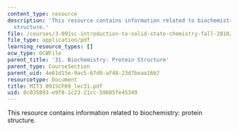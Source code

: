 ```yaml
---
content_type: resource
description: 'This resource contains information related to biochemistry: protein
  structure.'
file: /courses/3-091sc-introduction-to-solid-state-chemistry-fall-2010/0c035893e9f81c2321cc59605fe45349_MIT3_091SCF09_lec31.pdf
file_type: application/pdf
learning_resource_types: []
ocw_type: OCWFile
parent_title: '31. Biochemistry: Protein Structure'
parent_type: CourseSection
parent_uid: 4e61d15e-9ac5-67d9-af48-23d7beaa16b7
resourcetype: Document
title: MIT3_091SCF09_lec31.pdf
uid: 0c035893-e9f8-1c23-21cc-59605fe45349
---
```

This resource contains information related to biochemistry: protein structure.

